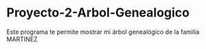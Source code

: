 # Proyecto-2-Arbol-Genealogico
Este programa te permite mostrar mi árbol genealógico de la familia MARTINEZ
